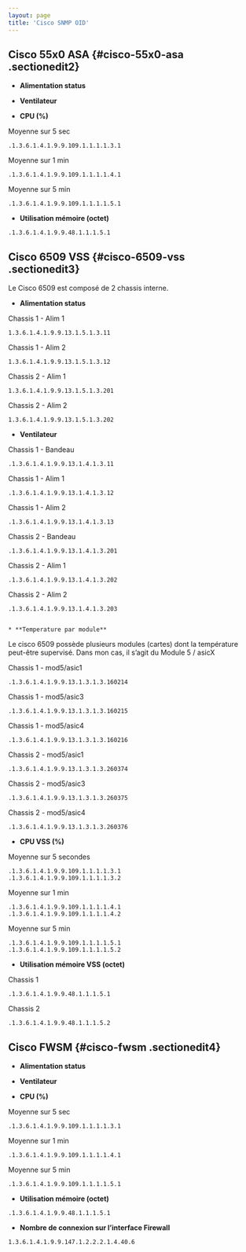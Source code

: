 ```yaml
---
layout: page
title: 'Cisco SNMP OID'
---
```


Cisco 55x0 ASA {#cisco-55x0-asa .sectionedit2}
--------------

-   **Alimentation status**

-   **Ventilateur**

-   **CPU (%)**

Moyenne sur 5 sec

~~~~ {.code}
.1.3.6.1.4.1.9.9.109.1.1.1.1.3.1
~~~~

Moyenne sur 1 min

~~~~ {.code}
.1.3.6.1.4.1.9.9.109.1.1.1.1.4.1
~~~~

Moyenne sur 5 min

~~~~ {.code}
.1.3.6.1.4.1.9.9.109.1.1.1.1.5.1
~~~~

-   **Utilisation mémoire (octet)**

~~~~ {.code}
.1.3.6.1.4.1.9.9.48.1.1.1.5.1
~~~~

Cisco 6509 VSS {#cisco-6509-vss .sectionedit3}
--------------

Le Cisco 6509 est composé de 2 chassis interne.

-   **Alimentation status**

Chassis 1 - Alim 1

~~~~ {.code}
1.3.6.1.4.1.9.9.13.1.5.1.3.11
~~~~

Chassis 1 - Alim 2

~~~~ {.code}
1.3.6.1.4.1.9.9.13.1.5.1.3.12
~~~~

Chassis 2 - Alim 1

~~~~ {.code}
1.3.6.1.4.1.9.9.13.1.5.1.3.201
~~~~

Chassis 2 - Alim 2

~~~~ {.code}
1.3.6.1.4.1.9.9.13.1.5.1.3.202
~~~~

-   **Ventilateur**

Chassis 1 - Bandeau

~~~~ {.code}
.1.3.6.1.4.1.9.9.13.1.4.1.3.11
~~~~

Chassis 1 - Alim 1

~~~~ {.code}
.1.3.6.1.4.1.9.9.13.1.4.1.3.12
~~~~

Chassis 1 - Alim 2

~~~~ {.code}
.1.3.6.1.4.1.9.9.13.1.4.1.3.13
~~~~

Chassis 2 - Bandeau

~~~~ {.code}
.1.3.6.1.4.1.9.9.13.1.4.1.3.201
~~~~

Chassis 2 - Alim 1

~~~~ {.code}
.1.3.6.1.4.1.9.9.13.1.4.1.3.202
~~~~

Chassis 2 - Alim 2

~~~~ {.code}
.1.3.6.1.4.1.9.9.13.1.4.1.3.203
~~~~

~~~~ {.code}
  
* **Temperature par module**
~~~~

Le cisco 6509 possède plusieurs modules (cartes) dont la température
peut-être supervisé. Dans mon cas, il s’agit du Module 5 / asicX

Chassis 1 - mod5/asic1

~~~~ {.code}
.1.3.6.1.4.1.9.9.13.1.3.1.3.160214
~~~~

Chassis 1 - mod5/asic3

~~~~ {.code}
.1.3.6.1.4.1.9.9.13.1.3.1.3.160215
~~~~

Chassis 1 - mod5/asic4

~~~~ {.code}
.1.3.6.1.4.1.9.9.13.1.3.1.3.160216
~~~~

Chassis 2 - mod5/asic1

~~~~ {.code}
.1.3.6.1.4.1.9.9.13.1.3.1.3.260374
~~~~

Chassis 2 - mod5/asic3

~~~~ {.code}
.1.3.6.1.4.1.9.9.13.1.3.1.3.260375
~~~~

Chassis 2 - mod5/asic4

~~~~ {.code}
.1.3.6.1.4.1.9.9.13.1.3.1.3.260376
~~~~

-   **CPU VSS (%)**

Moyenne sur 5 secondes

~~~~ {.code}
.1.3.6.1.4.1.9.9.109.1.1.1.1.3.1
.1.3.6.1.4.1.9.9.109.1.1.1.1.3.2
~~~~

Moyenne sur 1 min

~~~~ {.code}
.1.3.6.1.4.1.9.9.109.1.1.1.1.4.1
.1.3.6.1.4.1.9.9.109.1.1.1.1.4.2
~~~~

Moyenne sur 5 min

~~~~ {.code}
.1.3.6.1.4.1.9.9.109.1.1.1.1.5.1
.1.3.6.1.4.1.9.9.109.1.1.1.1.5.2
~~~~

-   **Utilisation mémoire VSS (octet)**

Chassis 1

~~~~ {.code}
.1.3.6.1.4.1.9.9.48.1.1.1.5.1
~~~~

Chassis 2

~~~~ {.code}
.1.3.6.1.4.1.9.9.48.1.1.1.5.2
~~~~

Cisco FWSM {#cisco-fwsm .sectionedit4}
----------

-   **Alimentation status**

-   **Ventilateur**

-   **CPU (%)**

Moyenne sur 5 sec

~~~~ {.code}
.1.3.6.1.4.1.9.9.109.1.1.1.1.3.1
~~~~

Moyenne sur 1 min

~~~~ {.code}
.1.3.6.1.4.1.9.9.109.1.1.1.1.4.1
~~~~

Moyenne sur 5 min

~~~~ {.code}
.1.3.6.1.4.1.9.9.109.1.1.1.1.5.1
~~~~

-   **Utilisation mémoire (octet)**

~~~~ {.code}
.1.3.6.1.4.1.9.9.48.1.1.1.5.1
~~~~

-   **Nombre de connexion sur l’interface Firewall**

~~~~ {.code}
1.3.6.1.4.1.9.9.147.1.2.2.2.1.4.40.6
~~~~